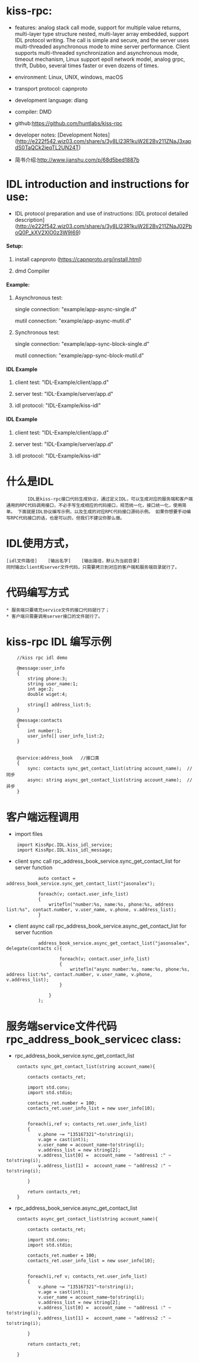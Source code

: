 # kiss-rpc:
* features: analog stack call mode, support for multiple value returns, multi-layer type structure nested, multi-layer array embedded, support IDL protocol writing. The call is simple and secure, and the server uses multi-threaded asynchronous mode to mine server performance. Client supports multi-threaded synchronization and asynchronous mode, timeout mechanism, Linux support epoll network model, analog grpc, thrift, Dubbo, several times faster or even dozens of times.

* environment: Linux, UNIX, windows, macOS
* transport protocol: capnproto
* development language: dlang
* compiler: DMD
* github:https://github.com/huntlabs/kiss-rpc
* developer notes: [Development Notes] (http://e222f542.wiz03.com/share/s/3y8Ll23R1kuW2E2Bv211ZNaJ3xapdS0TaQCk2ieqTL2UN24T)
* 简书介绍:http://www.jianshu.com/p/68d5bed1887b

# IDL introduction and instructions for use:
* IDL protocol preparation and use of instructions: [IDL protocol detailed description] (http://e222f542.wiz03.com/share/s/3y8Ll23R1kuW2E2Bv211ZNaJ02PboQ0P_kXV2XlO0z3W9I69)


#### Setup:
1. install capnproto (https://capnproto.org/install.html)

2. dmd Compiler

#### Example:
1. Asynchronous test:

	single connection: "example/app-async-single.d"

	mutil connection: "example/app-async-mutil.d"

2. Synchronous test:
	
	single connection: "example/app-sync-block-single.d"
	
	mutil connection: "example/app-sync-block-mutil.d"


#### IDL Example

1. client test: "IDL-Example/client/app.d"

2. server test: "IDL-Example/server/app.d"

3. idl protocol: "IDL-Example/kiss-idl"


#### IDL Example

1. client test: "IDL-Example/client/app.d"

2. server test: "IDL-Example/server/app.d"

3. idl protocol: "IDL-Example/kiss-idl"


# 什么是IDL
            IDL是kiss-rpc接口代码生成协议，通过定义IDL，可以生成对应的服务端和客户端通用的RPC代码调用接口，不必手写生成相应的代码接口，规范统一化，接口统一化，使用简单。 下面就是IDL协议编写示例，以及生成的对应RPC代码接口源码示例。 如果你想要手动编写RPC代码接口的话，也是可以的，但我们不建议你那么做。

# IDL使用方式，
    [idl文件路径]    [输出名字]    [输出路径，默认为当前目录]
    同时输出client和server文件代码，只需要拷贝到对应的客户端和服务端目录就行了。

# 代码编写方式
    * 服务端只要填充service文件的接口代码就行了；
    * 客户端只需要调用server接口的文件就行了。

# kiss-rpc IDL 编写示例
```
	//kiss rpc idl demo

	@message:user_info
	{
		string phone:3;
		string user_name:1;
		int age:2;
		double wiget:4;
		
		string[] address_list:5;
	}

	@message:contacts
	{
		int number:1;
		user_info[] user_info_list:2;		
	}


	@service:address_book	//接口类
	{
		sync: contacts sync_get_contact_list(string account_name);	//同步
		async: string async_get_contact_list(string account_name);	//异步
	}

```

# 客户端远程调用
* import files
```
    import KissRpc.IDL.kiss_idl_service;
    import KissRpc.IDL.kiss_idl_message;  
```


* client sync call rpc_address_book_service.sync_get_contact_list for server function
```
            auto contact = address_book_service.sync_get_contact_list("jasonalex");

            foreach(v; contact.user_info_list)
            {
                writefln("number:%s, name:%s, phone:%s, address list:%s", contact.number, v.user_name, v.phone, v.address_list);
            }  
```
* client async call rpc_address_book_service.async_get_contact_list for server fucntion

```
            address_book_service.async_get_contact_list("jasonsalex", delegate(contacts c){
                
                    foreach(v; contact.user_info_list)
                    {
                        writefln("async number:%s, name:%s, phone:%s, address list:%s", contact.number, v.user_name, v.phone, v.address_list);
                    }

                }
            );  
```

# 服务端service文件代码 rpc_address_book_servicec class:

* rpc_address_book_service.sync_get_contact_list

```
    contacts sync_get_contact_list(string account_name){

        contacts contacts_ret;

        import std.conv;
        import std.stdio;

        contacts_ret.number = 100;
        contacts_ret.user_info_list = new user_info[10];


        foreach(i,ref v; contacts_ret.user_info_list)
        {
            v.phone ~= "135167321"~to!string(i);
            v.age = cast(int)i;
            v.user_name = account_name~to!string(i);
            v.address_list = new string[2];
            v.address_list[0] =  account_name ~ "address1 :" ~ to!string(i);
            v.address_list[1] =  account_name ~ "address2 :" ~ to!string(i);

        }

        return contacts_ret;
    }  
```

* rpc_address_book_service.async_get_contact_list
```
    contacts async_get_contact_list(string account_name){

        contacts contacts_ret;

        import std.conv;
        import std.stdio;
        
        contacts_ret.number = 100;
        contacts_ret.user_info_list = new user_info[10];
        
        
        foreach(i,ref v; contacts_ret.user_info_list)
        {
            v.phone ~= "135167321"~to!string(i);
            v.age = cast(int)i;
            v.user_name = account_name~to!string(i);
            v.address_list = new string[2];
            v.address_list[0] =  account_name ~ "address1 :" ~ to!string(i);
            v.address_list[1] =  account_name ~ "address2 :" ~ to!string(i);
            
        }
        
        return contacts_ret;

    }  
```

